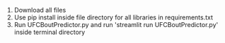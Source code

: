 1. Download all files
2. Use pip install inside file directory for all libraries in requirements.txt
3. Run UFCBoutPredictor.py and run 'streamlit run UFCBoutPredictor.py' inside terminal directory
